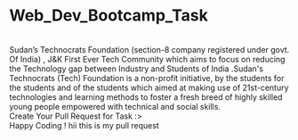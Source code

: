 # Web_Dev_Bootcamp_Task
<br/>
Sudan’s Technocrats Foundation (section-8 company registered under govt. Of India) , J&K First Ever Tech Community which aims to focus on reducing the Technology gap between Industry and Students of India .Sudan's Technocrats (Tech) Foundation is a non-profit initiative, by the students for the students and of the students which aimed at making use of 21st-century technologies and learning methods to foster a fresh breed of highly skilled young people empowered with technical and social skills. 
<br/>
Create Your Pull Request for Task :><br/>
Happy Coding !
hii this is my pull request
